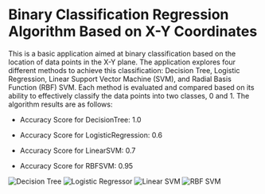# Binary Classification Regression Algorithm Based on X-Y Coordinates

This is a basic application aimed at binary classification based on the location of data points in the X-Y plane. The application explores four different methods to achieve this classification: Decision Tree, Logistic Regression, Linear Support Vector Machine (SVM), and Radial Basis Function (RBF) SVM. Each method is evaluated and compared based on its ability to effectively classify the data points into two classes, 0 and 1. The algorithm results are as follows:

- Accuracy Score for DecisionTree:  1.0

- Accuracy Score for LogisticRegression:  0.6

- Accuracy Score for LinearSVM:  0.7

- Accuracy Score for RBFSVM:  0.95

![Decision Tree](https://github.com/efemcirpar/Binary-Classification-Regression-Algorithm-Based-on-X-Y-Coordinates/assets/128602263/d033d7f7-c443-4e3e-9102-432478ef8cec)
![Logistic Regressor](https://github.com/efemcirpar/Binary-Classification-Regression-Algorithm-Based-on-X-Y-Coordinates/assets/128602263/7e9e1cac-b0dc-41ec-813d-6555f3569bf0)
![Linear SVM](https://github.com/efemcirpar/Binary-Classification-Regression-Algorithm-Based-on-X-Y-Coordinates/assets/128602263/3862c3ad-5270-4d16-8899-ab48b6175f6f)
![RBF SVM](https://github.com/efemcirpar/Binary-Classification-Regression-Algorithm-Based-on-X-Y-Coordinates/assets/128602263/1b96a2b3-266b-4c3a-bfd1-9a0eaf75dfb7)
